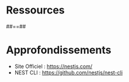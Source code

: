 <!-- .slide: class="transition " -->

# Ressources

##==##
# Approfondissements
* Site Officiel : https://nestjs.com/
* NEST CLI : https://github.com/nestjs/nest-cli
